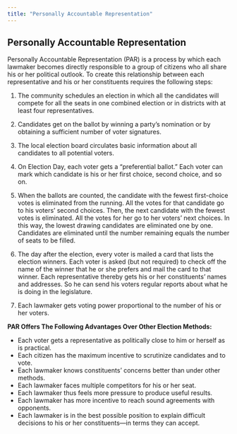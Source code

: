 ```yaml
---
title: "Personally Accountable Representation"
---
```


## Personally Accountable Representation

Personally Accountable Representation (PAR) is a process by which each lawmaker becomes directly responsible to a group of citizens who all share his or her political outlook. To create this relationship between each representative and his or her constituents requires the following steps:

1) The community schedules an election in which all the candidates will compete for all the seats in one combined election or in districts with at least four representatives.

2) Candidates get on the ballot by winning a party’s nomination or by obtaining a sufficient number of voter signatures.

3) The local election board circulates basic information about all candidates to all potential voters.

4) On Election Day, each voter gets a “preferential ballot.” Each voter can mark which candidate is his or her first choice, second choice, and so on.

5) When the ballots are counted, the candidate with the fewest first-choice votes is eliminated from the running. All the votes for that candidate go to his voters’ second choices. Then, the next candidate with the fewest votes is eliminated. All the votes for her go to her voters’ next choices. In this way, the lowest drawing candidates are eliminated one by one. Candidates are eliminated until the number remaining equals the number of seats to be filled.

6) The day after the election, every voter is mailed a card that lists the election winners. Each voter is asked (but not required) to check off the name of the winner that he or she prefers and mail the card to that winner. Each representative thereby gets his or her constituents’ names and addresses. So he can send his voters regular reports about what he is doing in the legislature.

7) Each lawmaker gets voting power proportional to the number of his or her voters.

**PAR Offers The Following Advantages Over Other Election Methods:**

  * Each voter gets a representative as politically close to him or herself as is practical.
  * Each citizen has the maximum incentive to scrutinize candidates and to vote.
  * Each lawmaker knows constituents’ concerns better than under other methods.
  * Each lawmaker faces multiple competitors for his or her seat.
  * Each lawmaker thus feels more pressure to produce useful results.
  * Each lawmaker has more incentive to reach sound agreements with opponents.
  * Each lawmaker is in the best possible position to explain difficult decisions to his or her constituents—in terms they can accept.